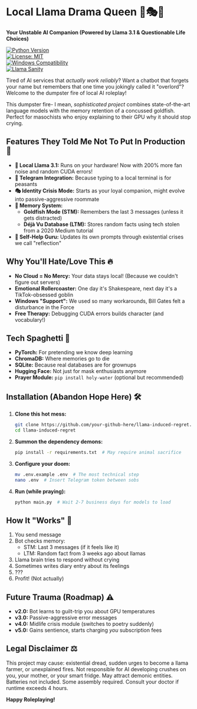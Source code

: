# Local Llama Drama Queen 🤖🎭💥

**Your Unstable AI Companion (Powered by Llama 3.1 & Questionable Life Choices)**

[![Python Version](https://img.shields.io/badge/python-3.9%2B-blue.svg)](https://www.python.org/downloads/)  
[![License: MIT](https://img.shields.io/badge/License-MIT-yellow.svg)](https://opensource.org/licenses/MIT)  
[![Windows Compatibility](https://img.shields.io/badge/Works_On-My_Machine-brightgreen.svg)](https://www.youtube.com/watch?v=dQw4w9WgXcQ)  
[![Llama Sanity](https://img.shields.io/badge/Llama_Sanity-40%25_Stable-red.svg)](https://en.wikipedia.org/wiki/Murphy%27s_law)

Tired of AI services that *actually work reliably*? Want a chatbot that forgets your name but remembers that one time you jokingly called it "overlord"? Welcome to the dumpster fire of local AI roleplay!

This dumpster fire- I mean, *sophisticated project* combines state-of-the-art language models with the memory retention of a concussed goldfish. Perfect for masochists who enjoy explaining to their GPU why it should stop crying.

## Features They Told Me Not To Put In Production 🚀

* **🦙 Local Llama 3.1:** Runs on your hardware! Now with 200% more fan noise and random CUDA errors!
* **📱 Telegram Integration:** Because typing to a local terminal is for peasants
* **🎭 Identity Crisis Mode:** Starts as your loyal companion, might evolve into passive-aggressive roommate
* **🧠 Memory System:**
  - **Goldfish Mode (STM):** Remembers the last 3 messages (unless it gets distracted)
  - **Déjà Vu Database (LTM):** Stores random facts using tech stolen from a 2020 Medium tutorial
* **🤯 Self-Help Guru:** Updates its own prompts through existential crises we call "reflection"

## Why You'll Hate/Love This 🔥

- **No Cloud = No Mercy:** Your data stays local! (Because we couldn't figure out servers)
- **Emotional Rollercoaster:** One day it's Shakespeare, next day it's a TikTok-obsessed goblin
- **Windows "Support":** We used so many workarounds, Bill Gates felt a disturbance in the Force
- **Free Therapy:** Debugging CUDA errors builds character (and vocabulary!)

## Tech Spaghetti 🍝

- **PyTorch:** For pretending we know deep learning
- **ChromaDB:** Where memories go to die
- **SQLite:** Because real databases are for grownups
- **Hugging Face:** Not just for mask enthusiasts anymore
- **Prayer Module:** `pip install holy-water` (optional but recommended)

## Installation (Abandon Hope Here) 🛠️

1. **Clone this hot mess:**
   ```bash
   git clone https://github.com/your-github-here/llama-induced-regret.git
   cd llama-induced-regret
   ```
2. **Summon the dependency demons:**
   ```bash
   pip install -r requirements.txt  # May require animal sacrifice
   ```
3. **Configure your doom:**
   ```bash
   mv .env.example .env  # The most technical step
   nano .env  # Insert Telegram token between sobs
   ```
4. **Run (while praying):**
   ```bash
   python main.py  # Wait 2-7 business days for models to load
   ```

## How It "Works" 🤡

1. You send message
2. Bot checks memory:
   - STM: Last 3 messages (if it feels like it)
   - LTM: Random fact from 3 weeks ago about llamas
3. Llama brain tries to respond without crying
4. Sometimes writes diary entry about its feelings
5. ???
6. Profit! (Not actually)

## Future Trauma (Roadmap) ⚠️

- **v2.0:** Bot learns to guilt-trip you about GPU temperatures
- **v3.0:** Passive-aggressive error messages
- **v4.0:** Midlife crisis module (switches to poetry suddenly)
- **v5.0:** Gains sentience, starts charging *you* subscription fees

## Legal Disclaimer ⚖️

This project may cause: existential dread, sudden urges to become a llama farmer, or unexplained fires. Not responsible for AI developing crushes on you, your mother, or your smart fridge. May attract demonic entities. Batteries not included. Some assembly required. Consult your doctor if runtime exceeds 4 hours.

**Happy Roleplaying!**
